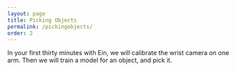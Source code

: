 ```yaml
---
layout: page
title: Picking Objects
permalink: /pickingobjects/
order: 2
---
```


In your first thirty minutes with Ein, we will calibrate the wrist
camera on one arm.  Then we will train a model for an object, and pick
it.